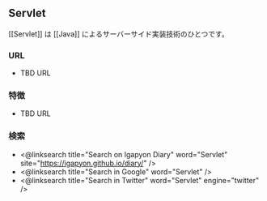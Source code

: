 ## Servlet

[[Servlet]] は [[Java]] によるサーバーサイド実装技術のひとつです。

### URL

* TBD URL

### 特徴

* TBD URL

### 検索

* <@linksearch title="Search on Igapyon Diary" word="Servlet" site="https://igapyon.github.io/diary/" />
* <@linksearch title="Search in Google" word="Servlet" />
* <@linksearch title="Search in Twitter" word="Servlet" engine="twitter" />

